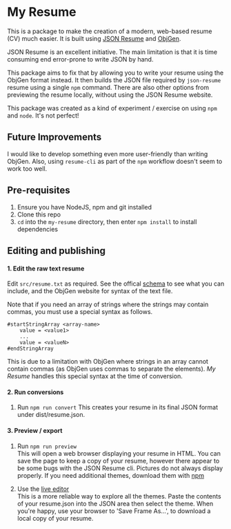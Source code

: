 # My Resume

This is a package to make the creation of a modern, web-based resume (CV) much easier.  It is built using [JSON Resume](https://jsonresume.org) and [ObjGen](https://www.npmjs.com/package/objgen).

JSON Resume is an excellent initiative.  The main limitation is that it is time consuming end error-prone to write JSON by hand.

This package aims to fix that by allowing you to write your resume using the ObjGen format instead.  It then builds the JSON file required by `json-resume` resume using a single `npm` command.  There are also other options from previewing the resume locally, without using the JSON Resume website.

This package was created as a kind of experiment / exercise on using `npm` and `node`. It's not perfect!

## Future Improvements
I would like to develop something even more user-friendly than writing ObjGen.  Also, using `resume-cli` as part of the `npm` workflow doesn't seem to work too well.  


## Pre-requisites
1. Ensure you have NodeJS, npm and git installed 
1. Clone this repo
1. `cd` into the `my-resume` directory, then enter `npm install` to install dependencies


## Editing and publishing

#### 1. Edit the raw text resume
Edit `src/resume.txt` as required.  See the offical [schema](https://jsonresume.org/schema/) to see what you can include, and the ObjGen website for syntax of the text file.

Note that if you need an array of strings where the strings may contain commas, you must use a special syntax as follows.

```
#startStringArray <array-name>
    value = <value1>
    ...
    value = <valueN>
#endStringArray
```

This is due to a limitation with ObjGen where strings in an array cannot contain commas (as ObjGen uses commas to separate the elements).  _My Resume_ handles this special syntax at the time of conversion.

#### 2. Run conversions
1. Run `npm run convert`
This creates your resume in its final JSON format under dist/resume.json.

#### 3. Preview / export
1. Run `npm run preview`  
This will open a web browser displaying your resume in HTML.  You can save the page to keep a copy of your resume, however there appear to be some bugs with the JSON Resume cli.  Pictures do not always display properly.  If you need additional themes, download them with [npm](https://www.npmjs.com/search?q=json+resume+theme)

1. Use the [live editor](http://registry.jsonresume.org/)  
This is a more reliable way to explore all the themes.  Paste the contents of your resume.json into the JSON area then select the theme.  When you're happy, use your browser to 'Save Frame As...', to download a local copy of your resume.
